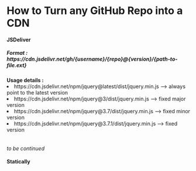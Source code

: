 <h1> How to Turn any GitHub Repo into a CDN </h1>

<h4> JSDeliver </h4>
<h5> Format :  https://cdn.jsdelivr.net/gh/{username}/{repo}@{version}/{path-to-file.ext} </h5>
<strong> Usage details : </strong>
<br>
<li> https://cdn.jsdelivr.net/npm/jquery@latest/dist/jquery.min.js --> always point to the latest version </li>
<li> https://cdn.jsdelivr.net/npm/jquery@3/dist/jquery.min.js --> fixed major version </li>
<li> https://cdn.jsdelivr.net/npm/jquery@3.7/dist/jquery.min.js --> fixed minor version </li>
<li> https://cdn.jsdelivr.net/npm/jquery@3.7.1/dist/jquery.min.js --> fixed version </li>
<br><br>
<em> to be continued </em>
<br>

<h4> Statically </h4>
